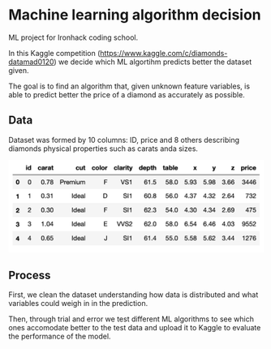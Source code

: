 # Machine learning algorithm decision

 ML project for Ironhack coding school.

In this Kaggle competition (https://www.kaggle.com/c/diamonds-datamad0120) we decide which ML algortihm predicts better the dataset given.

The goal is to find an algorithm that, given unknown feature variables, is able to predict better the price of a diamond as accurately as possible.

## Data ##

Dataset was formed by 10 columns: ID, price and 8 others describing diamonds physical properties such as carats anda sizes.

![Dataset preview](https://github.com/breogann/machine-learning-algorithm-choice/blob/master/Images/data_preview.png)


## Process ##

First, we clean the dataset understanding how data is distributed and what variables could weigh in in the prediction. 

Then, through trial and error we test different ML algorithms to see which ones accomodate better to the test data and upload it to Kaggle to evaluate the performance of the model. 
